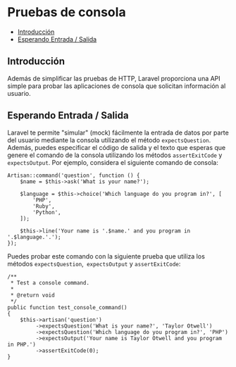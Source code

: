 # Pruebas de consola

- [Introducción](#introduction)
- [Esperando Entrada / Salida](#expecting-input-and-output)

<a name="introduction"></a>
## Introducción

Además de simplificar las pruebas de HTTP, Laravel proporciona una API simple para probar las aplicaciones de consola que solicitan información al usuario.

<a name="expecting-input-and-output"></a>
## Esperando Entrada / Salida

Laravel te permite "simular" (mock) fácilmente la entrada de datos por parte del usuario mediante la consola utilizando el método `expectsQuestion`. Además, puedes especificar el código de salida y el texto que esperas que genere el comando de la consola utilizando los métodos `assertExitCode` y` expectsOutput`. Por ejemplo, considera el siguiente comando de consola:

    Artisan::command('question', function () {
        $name = $this->ask('What is your name?');

        $language = $this->choice('Which language do you program in?', [
            'PHP',
            'Ruby',
            'Python',
        ]);

        $this->line('Your name is '.$name.' and you program in '.$language.'.');
    });

Puedes probar este comando con la siguiente prueba que utiliza los métodos `expectsQuestion`,` expectsOutput` y `assertExitCode`:

    /**
     * Test a console command.
     *
     * @return void
     */
    public function test_console_command()
    {
        $this->artisan('question')
             ->expectsQuestion('What is your name?', 'Taylor Otwell')
             ->expectsQuestion('Which language do you program in?', 'PHP')
             ->expectsOutput('Your name is Taylor Otwell and you program in PHP.')
             ->assertExitCode(0);
    }

